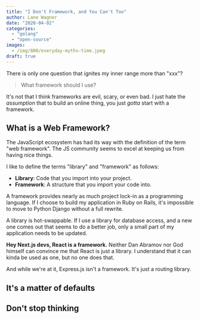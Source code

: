 ```yaml
---
title: "I Don't Framework, and You Can't Too"
author: Lane Wagner
date: "2020-04-02"
categories: 
  - "golang"
  - "open-source"
images:
  - /img/800/everyday-myths-time.jpeg
draft: true
---
```


There is only one question that ignites my inner range more than "xxx"?

> What framework should I use?

It's not that I think frameworks are evil, scary, or even bad. I just hate the *assumption* that to build an online thing, you just *gotta* start with a framework.

## What is a Web Framework?

The JavaScript ecosystem has had its way with the definition of the term "web framework". The JS community seems to excel at keeping us from having nice things.

I like to define the terms "library" and "framework" as follows:

* **Library**: Code that you import into your project.
* **Framework**: A structure that you import your code into.

A framework provides nearly as much project lock-in as a programming language. If I choose to build my application in Ruby on Rails, it's impossible to move to Python Django without a full rewrite.

A library is hot-swappable. If I use a library for database access, and a new one comes out that seems to do a better job, only a small part of my application needs to be updated.

**Hey Next.js devs, React is a framework.** Neither Dan Abramov nor God himself can convince me that React is just a library. I understand that it can kinda be used as one, but no one does that.

And while we're at it, Express.js isn't a framework. It's just a routing library.

## It's a matter of defaults



## Don't stop thinking
